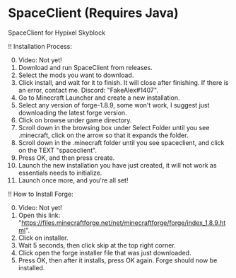 # SpaceClient (Requires Java)
SpaceClient for Hypixel Skyblock

!!  Installation Process:

0. Video: Not yet!
1. Download and run SpaceClient from releases.
2. Select the mods you want to download.
3. Click install, and wait for it to finish. It will close after finishing. If there is an error, contact me. Discord: "FakeAlex#1407".
4. Go to Minecraft Launcher and create a new installation.
5. Select any version of forge-1.8.9, some won't work, I suggest just downloading the latest forge version.
6. Click on browse under game directory.
7. Scroll down in the browsing box under Select Folder until you see .minecraft, click on the arrow so that it expands the folder.
8. Scroll down in the .minecraft folder until you see spaceclient, and click on the TEXT "spaceclient".
9. Press OK, and then press create.
10. Launch the new installation you have just created, it will not work as essentials needs to initialize.
11. Launch once more, and you're all set!

!!  How to Install Forge:

0. Video: Not yet!
1. Open this link: "https://files.minecraftforge.net/net/minecraftforge/forge/index_1.8.9.html".
2. Click on installer.
3. Wait 5 seconds, then click skip at the top right corner.
4. Click open the forge installer file that was just downloaded.
5. Press OK, then after it installs, press OK again. Forge should now be installed.
